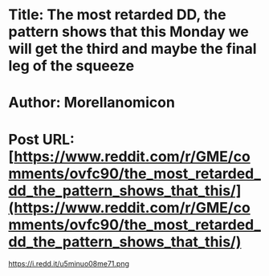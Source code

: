 # Title: The most retarded DD, the pattern shows that this Monday we will get the third and maybe the final leg of the squeeze
# Author: Morellanomicon
# Post URL: [https://www.reddit.com/r/GME/comments/ovfc90/the_most_retarded_dd_the_pattern_shows_that_this/](https://www.reddit.com/r/GME/comments/ovfc90/the_most_retarded_dd_the_pattern_shows_that_this/)


https://i.redd.it/u5minuo08me71.png